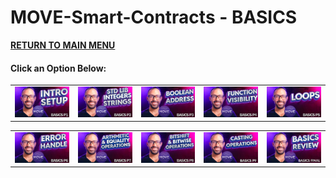 # MOVE-Smart-Contracts - BASICS


<a href="https://github.com/net2devcrypto/MOVE-Smart-Contracts/tree/main"><b>RETURN TO MAIN MENU</b></a>

<h4>Click an Option Below:</h4>
<table>
<tbody>
  <tr>
    <td align="center" valign="center" width="15.28%"><a href="https://github.com/net2devcrypto/MOVE-Smart-Contracts/blob/main/index/BASICS/index/p1/P1.md"><img src="https://raw.githubusercontent.com/net2devcrypto/misc/main/move-tut/S1P1.png" width="230px;" alt="Latest"/></a></td>
    <td align="center" valign="center" width="15.28%"><a href="https://github.com/net2devcrypto/MOVE-Smart-Contracts/blob/main/index/BASICS/index/2/P2.md"><img src="https://raw.githubusercontent.com/net2devcrypto/misc/main/move-tut/S1P2.png" width="230px;" alt="Latest"/></a></td>
      <td align="center" valign="center" width="15.28%"><a href="https://github.com/net2devcrypto/MOVE-Smart-Contracts/blob/main/index/BASICS/index/3/P3.md"><img src="https://raw.githubusercontent.com/net2devcrypto/misc/main/move-tut/S1P3.png" width="230px;" alt="Latest"/></a></td>
      <td align="center" valign="center" width="15.28%"><a href="https://github.com/net2devcrypto/MOVE-Smart-Contracts/blob/main/index/BASICS/index/4/P4.md"><img src="https://raw.githubusercontent.com/net2devcrypto/misc/main/move-tut/S1P4.png" width="230px;" alt="Latest"/></a></td>
      <td align="center" valign="center" width="15.28%"><a href="https://github.com/net2devcrypto/MOVE-Smart-Contracts/blob/main/index/BASICS/index/5/P5.md"><img src="https://raw.githubusercontent.com/net2devcrypto/misc/main/move-tut/S1P5.png" width="230px;" alt="Latest"/></a></td>
  </tr>
</tbody>
</table>


<table>
<tbody>
  <tr>
    <td align="center" valign="center" width="15.28%"><a href="https://github.com/net2devcrypto/MOVE-Smart-Contracts/blob/main/index/BASICS/index/6/P6.md"><img src="https://raw.githubusercontent.com/net2devcrypto/misc/main/move-tut/S1P6.png" width="230px;" alt="Latest"/></a></td>
    <td align="center" valign="center" width="15.28%"><a href="https://github.com/net2devcrypto/MOVE-Smart-Contracts/blob/main/index/BASICS/index/7/P7.md"><img src="https://raw.githubusercontent.com/net2devcrypto/misc/main/move-tut/S1P7.png" width="230px;" alt="Latest"/></a></td>
      <td align="center" valign="center" width="15.28%"><a href="https://github.com/net2devcrypto/MOVE-Smart-Contracts/blob/main/index/BASICS/index/8/P8.md"><img src="https://raw.githubusercontent.com/net2devcrypto/misc/main/move-tut/S1P8.png" width="230px;" alt="Latest"/></a></td>
      <td align="center" valign="center" width="15.28%"><a href="https://github.com/net2devcrypto/MOVE-Smart-Contracts/blob/main/index/BASICS/index/9/P9.md"><img src="https://raw.githubusercontent.com/net2devcrypto/misc/main/move-tut/S1P9.png" width="230px;" alt="Latest"/></a></td>
      <td align="center" valign="center" width="15.28%"><a href="https://github.com/net2devcrypto/MOVE-Smart-Contracts/blob/main/index/BASICS/index/10/P10.md"><img src="https://raw.githubusercontent.com/net2devcrypto/misc/main/move-tut/S1P10.png" width="230px;" alt="Latest"/></a></td>
  </tr>
</tbody>
</table>


